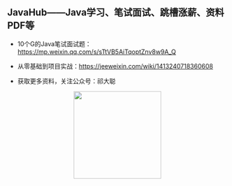 
## JavaHub——Java学习、笔试面试、跳槽涨薪、资料PDF等

- 10个G的Java笔试面试题：https://mp.weixin.qq.com/s/sTtVB5AiTqoptZnv8w9A_Q


- 从零基础到项目实战：https://jeeweixin.com/wiki/1413240718360608




- 获取更多资料，关注公众号：祁大聪 
<div align="center">
<img src=https://cdn.jsdelivr.net/gh/qidacong/blob-img@master/20220520/qidacong.4z0s3ud9vm80.webp width=200/>
</div>
